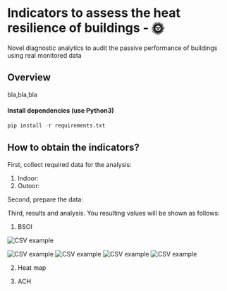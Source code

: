 # Indicators to assess the heat resilience of buildings - 🌞
Novel diagnostic analytics to audit the passive performance of buildings using real monitored data

## Overview

bla,bla,bla

#### Install dependencies (use Python3)
```python
pip install -r requirements.txt
```

## How to obtain the **indicators**?

First, collect required data for the analysis: 

1. Indoor:  
2. Outoor: 

Second, prepare the data: 

Third, results and analysis. You resulting values will be shown as follows:  

1. BSOI

  
![CSV example](https://raw.githubusercontent.com/Karlheinzniebuhr/the-weather-scraper/master/resources/csv.JPG)

![CSV example](https://github.com/lizanafj/Indicators-to-assess-the-heat-resilience-of-buildings/blob/master/resources/1_SBOI.jpg )
![CSV example](https://github.com/lizanafj/Indicators-to-assess-the-heat-resilience-of-buildings/blob/master/resources/2_Thermalbuildingstages.jpg )
![CSV example](https://github.com/lizanafj/Indicators-to-assess-the-heat-resilience-of-buildings/blob/master/resources/3_ACHmethod.png )
![CSV example](https://github.com/lizanafj/Indicators-to-assess-the-heat-resilience-of-buildings/blob/master/resources/4_scriptresults.png )



2. Heat map


3. ACH